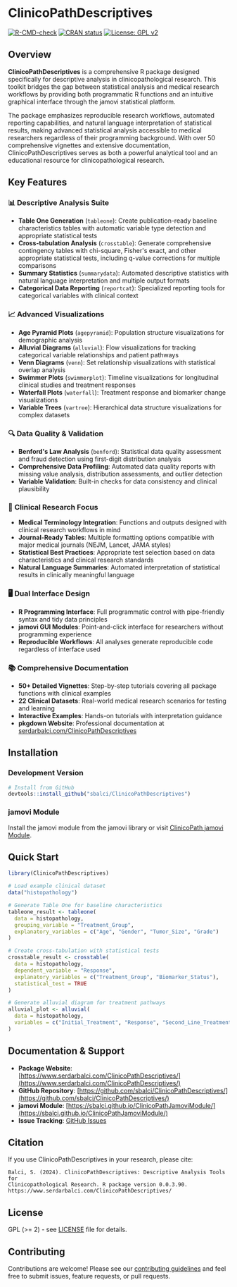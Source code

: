 # ClinicoPathDescriptives

[![R-CMD-check](https://github.com/sbalci/ClinicoPathDescriptives/actions/workflows/R-CMD-check.yaml/badge.svg)](https://github.com/sbalci/ClinicoPathDescriptives/actions/workflows/R-CMD-check.yaml)
[![CRAN status](https://www.r-pkg.org/badges/version/ClinicoPathDescriptives)](https://CRAN.R-project.org/package=ClinicoPathDescriptives)
[![License: GPL v2](https://img.shields.io/badge/License-GPL%20v2-blue.svg)](https://www.gnu.org/licenses/old-licenses/gpl-2.0.en.html)

## Overview

**ClinicoPathDescriptives** is a comprehensive R package designed specifically for descriptive analysis in clinicopathological research. This toolkit bridges the gap between statistical analysis and medical research workflows by providing both programmatic R functions and an intuitive graphical interface through the jamovi statistical platform.

The package emphasizes reproducible research workflows, automated reporting capabilities, and natural language interpretation of statistical results, making advanced statistical analysis accessible to medical researchers regardless of their programming background. With over 50 comprehensive vignettes and extensive documentation, ClinicoPathDescriptives serves as both a powerful analytical tool and an educational resource for clinicopathological research.

## Key Features

### 📊 Descriptive Analysis Suite

- **Table One Generation** (`tableone`): Create publication-ready baseline characteristics tables with automatic variable type detection and appropriate statistical tests
- **Cross-tabulation Analysis** (`crosstable`): Generate comprehensive contingency tables with chi-square, Fisher's exact, and other appropriate statistical tests, including q-value corrections for multiple comparisons
- **Summary Statistics** (`summarydata`): Automated descriptive statistics with natural language interpretation and multiple output formats
- **Categorical Data Reporting** (`reportcat`): Specialized reporting tools for categorical variables with clinical context

### 📈 Advanced Visualizations

- **Age Pyramid Plots** (`agepyramid`): Population structure visualizations for demographic analysis
- **Alluvial Diagrams** (`alluvial`): Flow visualizations for tracking categorical variable relationships and patient pathways
- **Venn Diagrams** (`venn`): Set relationship visualizations with statistical overlap analysis
- **Swimmer Plots** (`swimmerplot`): Timeline visualizations for longitudinal clinical studies and treatment responses
- **Waterfall Plots** (`waterfall`): Treatment response and biomarker change visualizations
- **Variable Trees** (`vartree`): Hierarchical data structure visualizations for complex datasets

### 🔍 Data Quality & Validation

- **Benford's Law Analysis** (`benford`): Statistical data quality assessment and fraud detection using first-digit distribution analysis
- **Comprehensive Data Profiling**: Automated data quality reports with missing value analysis, distribution assessments, and outlier detection
- **Variable Validation**: Built-in checks for data consistency and clinical plausibility

### 🎯 Clinical Research Focus

- **Medical Terminology Integration**: Functions and outputs designed with clinical research workflows in mind
- **Journal-Ready Tables**: Multiple formatting options compatible with major medical journals (NEJM, Lancet, JAMA styles)
- **Statistical Best Practices**: Appropriate test selection based on data characteristics and clinical research standards
- **Natural Language Summaries**: Automated interpretation of statistical results in clinically meaningful language

### 🖥️ Dual Interface Design

- **R Programming Interface**: Full programmatic control with pipe-friendly syntax and tidy data principles
- **jamovi GUI Modules**: Point-and-click interface for researchers without programming experience
- **Reproducible Workflows**: All analyses generate reproducible code regardless of interface used

### 📚 Comprehensive Documentation

- **50+ Detailed Vignettes**: Step-by-step tutorials covering all package functions with clinical examples
- **22 Clinical Datasets**: Real-world medical research scenarios for testing and learning
- **Interactive Examples**: Hands-on tutorials with interpretation guidance
- **pkgdown Website**: Professional documentation at [serdarbalci.com/ClinicoPathDescriptives](https://www.serdarbalci.com/ClinicoPathDescriptives/)

## Installation

### Development Version

```r
# Install from GitHub
devtools::install_github("sbalci/ClinicoPathDescriptives")
```

### jamovi Module

Install the jamovi module from the jamovi library or visit [ClinicoPath jamovi Module](https://sbalci.github.io/ClinicoPathJamoviModule/).

## Quick Start

```r
library(ClinicoPathDescriptives)

# Load example clinical dataset
data("histopathology")

# Generate Table One for baseline characteristics
tableone_result <- tableone(
  data = histopathology,
  grouping_variable = "Treatment_Group",
  explanatory_variables = c("Age", "Gender", "Tumor_Size", "Grade")
)

# Create cross-tabulation with statistical tests
crosstable_result <- crosstable(
  data = histopathology,
  dependent_variable = "Response",
  explanatory_variables = c("Treatment_Group", "Biomarker_Status"),
  statistical_test = TRUE
)

# Generate alluvial diagram for treatment pathways
alluvial_plot <- alluvial(
  data = histopathology,
  variables = c("Initial_Treatment", "Response", "Second_Line_Treatment")
)
```

## Documentation & Support

- **Package Website**: [https://www.serdarbalci.com/ClinicoPathDescriptives/](https://www.serdarbalci.com/ClinicoPathDescriptives/)
- **GitHub Repository**: [https://github.com/sbalci/ClinicoPathDescriptives/](https://github.com/sbalci/ClinicoPathDescriptives/)
- **jamovi Module**: [https://sbalci.github.io/ClinicoPathJamoviModule/](https://sbalci.github.io/ClinicoPathJamoviModule/)
- **Issue Tracking**: [GitHub Issues](https://github.com/sbalci/ClinicoPathJamoviModule/issues/)

## Citation

If you use ClinicoPathDescriptives in your research, please cite:

```
Balci, S. (2024). ClinicoPathDescriptives: Descriptive Analysis Tools for 
Clinicopathological Research. R package version 0.0.3.90. 
https://www.serdarbalci.com/ClinicoPathDescriptives/
```

## License

GPL (>= 2) - see [LICENSE](LICENSE) file for details.

## Contributing

Contributions are welcome! Please see our [contributing guidelines](CONTRIBUTING.md) and feel free to submit issues, feature requests, or pull requests.
